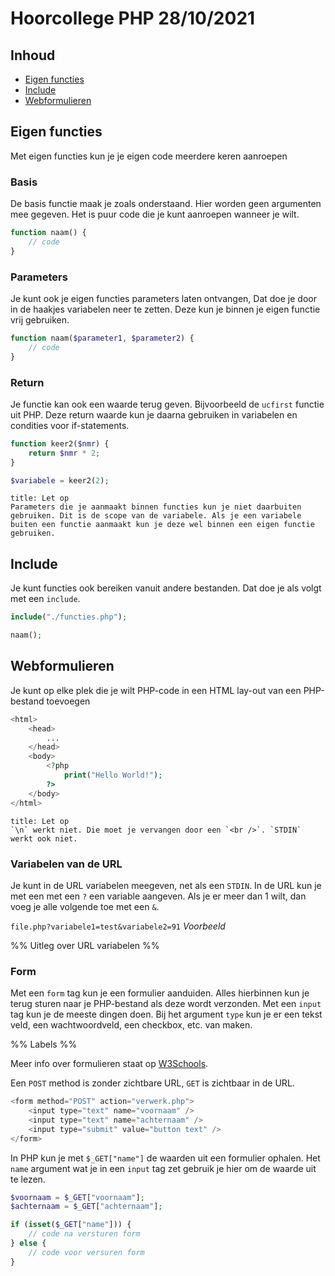 # Hoorcollege PHP 28/10/2021

## Inhoud

- [Eigen functies](#Eigen%20functies)
- [Include](#Include)
- [Webformulieren](#Webformulieren)

## Eigen functies

Met eigen functies kun je je eigen code meerdere keren aanroepen

### Basis

De basis functie maak je zoals onderstaand. Hier worden geen argumenten mee gegeven. Het is puur code die je kunt aanroepen wanneer je wilt.

```php
function naam() {
	// code
}
```

### Parameters

Je kunt ook je eigen functies parameters laten ontvangen, Dat doe je door in de haakjes variabelen neer te zetten. Deze kun je binnen je eigen functie vrij gebruiken.

```php
function naam($parameter1, $parameter2) {
	// code
}
```

### Return

Je functie kan ook een waarde terug geven. Bijvoorbeeld de `ucfirst` functie uit PHP. Deze return waarde kun je daarna gebruiken in variabelen en condities voor if-statements.

```php
function keer2($nmr) {
	return $nmr * 2;
}

$variabele = keer2(2);
```

```ad-warning
title: Let op
Parameters die je aanmaakt binnen functies kun je niet daarbuiten gebruiken. Dit is de scope van de variabele. Als je een variabele buiten een functie aanmaakt kun je deze wel binnen een eigen functie gebruiken.
```

## Include

Je kunt functies ook bereiken vanuit andere bestanden. Dat doe je als volgt met een `include`.

```php
include("./functies.php");

naam();
```

## Webformulieren

Je kunt op elke plek die je wilt PHP-code in een HTML lay-out van een PHP-bestand toevoegen

```php
<html>
	<head>
		...
	</head>
	<body>
		<?php
			print("Hello World!");
		?>
	</body>
</html>
```

```ad-info
title: Let op
`\n` werkt niet. Die moet je vervangen door een `<br />`. `STDIN` werkt ook niet.
```

### Variabelen van de URL

Je kunt in de URL variabelen meegeven, net als een `STDIN`. In de URL kun je met een met een `?` een variable aangeven. Als je er meer dan 1 wilt, dan voeg je alle volgende toe met een `&`.

`file.php?variabele1=test&variabele2=91`
_Voorbeeld_

%% Uitleg over URL variabelen %%

### Form

Met een `form` tag kun je een formulier aanduiden. Alles hierbinnen kun je terug sturen naar je PHP-bestand als deze wordt verzonden. Met een `input` tag kun je de meeste dingen doen. Bij het argument `type` kun je er een tekst veld, een wachtwoordveld, een checkbox, etc. van maken.

%% Labels %% 

Meer info over formulieren staat op [W3Schools](https://www.w3schools.com/html/html_forms.asp).

Een `POST` method is zonder zichtbare URL, `GET` is zichtbaar in de URL.

```php
<form method="POST" action="verwerk.php">	
	<input type="text" name="voornaam" />
	<input type="text" name="achternaam" />
	<input type="submit" value="button text" />
</form>
```

In PHP kun je met `$_GET["name"]` de waarden uit een formulier ophalen. Het `name` argument wat je in een `input` tag zet gebruik je hier om de waarde uit te lezen.

```php
$voornaam = $_GET["voornaam"];
$achternaam = $_GET["achternaam"];
```

```php
if (isset($_GET["name"])) {
	// code na versturen form
} else {
	// code voor versuren form
}
```